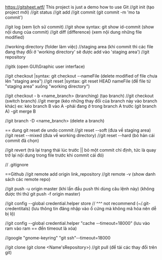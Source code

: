 
https://gitsheet.wtf/
This project is just a demo how to use Git
//git init (tạo project mới)
//git status
//git add
//git commit (git commit -m 'mo ta commit')

//git log (xem lịch sử commit)
//git show syntax: git show id-commit (show nội dung của commit)
//git diff (difference) (xem nội dung những file modified)

//working directory (folder làm việc)
//staging area (khi commit thì các file đang thay đổi ở 'working directory' sẽ được add vào 'staging area')
//git repository

//gitk (open GUI\Graphic user interface)

//git checkout |syntax: git checkout --nameFile (delete modified of file chưa lên "staging area")
//git reset |syntax: git reset HEAD nameFile (để file từ "staging area" xuống "working directory")

//git checkout - b <name_branch> (branching) (tạo branch)
//git checkout <branch> (switch branch)
//git merge (kéo những thay đổi của branch này vào branch khác)
ex: kéo branch B vào A
-phải đang ở trong branch A trước (git branch A)
-git merge B

//git branch -D <name_branch> (delete a branch)

== dung git reset de undo commit
//git reset --soft <id commit> (đưa về staging area)
//git reset --mixed <id commit> (đưa về working directory)
//git reset --hard <id commit> (bỏ hản cái commit đã chọn)

//git revert <id commit> (trả lại trạng thái lúc trước || bỏ một commit chỉ định, tức là quay trở lại nội dung trong file trước khi commit cái đó)

// .gitignore 

==Github
//git remote add origin link_repository
//git remote -v (show danh sách các remote repo)

//git push -u origin master (khi lần đầu push thì dùng câu lệnh này) (không được thì thử git push -f origin master)

//git config --global credential.helper store
// ^^^ not recommend (~/.git-credentitals) (lưu thông tin đăng nhập vào ổ cứng mà không mã hóa nên dễ bị lộ)

//git config --global credential.helper "cache --timeout=18000" (lưu vào ram vào ram == đến timeout là xóa)

//google "gnome-keyring" "git ssh"--timeout=18000

//git clone (git clone <Name'sRepository>)
//git pull (để tải các thay đổi trên git)
